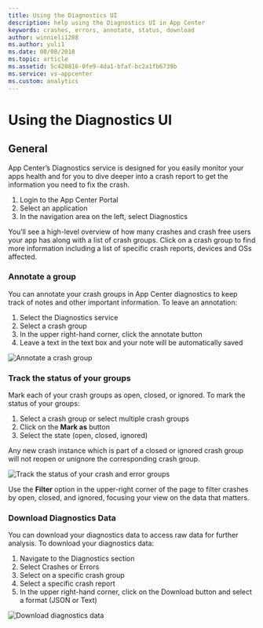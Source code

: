 ```yaml
---
title: Using the Diagnostics UI
description: help using the Diagnostics UI in App Center
keywords: crashes, errors, annotate, status, download
author: winnieli1208
ms.author: yuli1
ms.date: 08/08/2018
ms.topic: article
ms.assetid: 5c420816-0fe9-4da1-bfaf-bc2a1fb6739b
ms.service: vs-appcenter
ms.custom: analytics 
---
```


# Using the Diagnostics UI

## General

App Center’s Diagnostics service is designed for you easily monitor your apps health and for you to dive deeper into a crash report to get the information you need to fix the crash.  

1. Login to the App Center Portal
2. Select an application
3. In the navigation area on the left, select Diagnostics

You’ll see a high-level overview of how many crashes and crash free users your app has along with a list of crash groups. Click on a crash group to find more information including a list of specific crash reports, devices and OSs affected.

### Annotate a group

You can annotate your crash groups in App Center diagnostics to keep track of notes and other important information. To leave an annotation:

1. Select the Diagnostics service
2. Select a crash group
3. In the upper right-hand corner, click the annotate button
4. Leave a text in the text box and your note will be automatically saved

![Annotate a crash group](~/diagnostics/images/annotate.png)

### Track the status of your groups

Mark each of your crash groups as open, closed, or ignored. To mark the status of your groups:

1. Select a crash group or select multiple crash groups
2. Click on the **Mark as** button  
3. Select the state (open, closed, ignored)

Any new crash instance which is part of a closed or ignored crash group will not reopen or unignore the corresponding crash group.

![Track the status of your crash and error groups](~/diagnostics/images/track-status.png)

Use the **Filter** option in the upper-right corner of the page to filter crashes by open, closed, and ignored, focusing your view on the data that matters.

### Download Diagnostics Data

You can download your diagnostics data to access raw data for further analysis. To download your diagnostics data:  

1. Navigate to the Diagnostics section
2. Select Crashes or Errors
3. Select on a specific crash group
4. Select a specific crash report
5. In the upper right-hand corner, click on the Download button and select a format (JSON or Text)

![Download diagnostics data](~/diagnostics/images/download.png)
